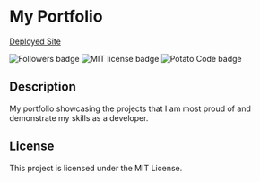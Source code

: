 # My Portfolio
[Deployed Site](https://joneselliott.github.io/My-Portfolio/)

![Followers badge](https://img.shields.io/github/followers/JonesElliott?label=Followers&style=social) ![MIT license badge](https://img.shields.io/badge/License-MIT-green) ![Potato Code badge](https://img.shields.io/badge/Contains-Potato%20Code-blue)

## Description
My portfolio showcasing the projects that I am most proud of and demonstrate my skills as a developer.

## License

This project is licensed under the MIT License.

